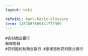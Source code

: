 ```yaml
---
layout: wiki

refwiki: bank-basic-glossary
term: 1457063689141773359
---
```


```
#农村商业银行 
解释暂缺
#农村股份制商业银行 #张家港市农村商业银行

```